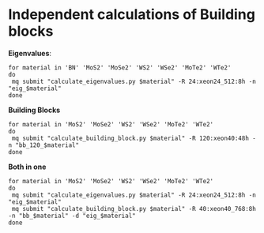 # Independent calculations of Building blocks
**Eigenvalues**:
```
for material in 'BN' 'MoS2' 'MoSe2' 'WS2' 'WSe2' 'MoTe2' 'WTe2'
do
 mq submit "calculate_eigenvalues.py $material" -R 24:xeon24_512:8h -n "eig_$material"
done
```

**Building Blocks**
```
for material in 'MoS2' 'MoSe2' 'WS2' 'WSe2' 'MoTe2' 'WTe2'
do
 mq submit "calculate_building_block.py $material" -R 120:xeon40:48h -n "bb_120_$material"
done
```

**Both in one**
```
for material in 'MoS2' 'MoSe2' 'WS2' 'WSe2' 'MoTe2' 'WTe2'
do
 mq submit "calculate_eigenvalues.py $material" -R 24:xeon24_512:8h -n "eig_$material"
 mq submit "calculate_building_block.py $material" -R 40:xeon40_768:8h -n "bb_$material" -d "eig_$material"
done
```